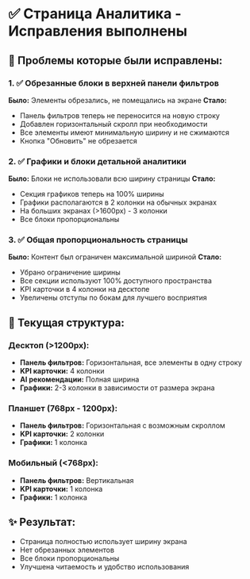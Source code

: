 # ✅ Страница Аналитика - Исправления выполнены

## 🔧 Проблемы которые были исправлены:

### 1. ✅ Обрезанные блоки в верхней панели фильтров
**Было:** Элементы обрезались, не помещались на экране
**Стало:** 
- Панель фильтров теперь не переносится на новую строку
- Добавлен горизонтальный скролл при необходимости
- Все элементы имеют минимальную ширину и не сжимаются
- Кнопка "Обновить" не обрезается

### 2. ✅ Графики и блоки детальной аналитики
**Было:** Блоки не использовали всю ширину страницы
**Стало:**
- Секция графиков теперь на 100% ширины
- Графики располагаются в 2 колонки на обычных экранах
- На больших экранах (>1600px) - 3 колонки
- Все блоки пропорциональны

### 3. ✅ Общая пропорциональность страницы
**Было:** Контент был ограничен максимальной шириной
**Стало:**
- Убрано ограничение ширины
- Все секции используют 100% доступного пространства
- KPI карточки в 4 колонки на десктопе
- Увеличены отступы по бокам для лучшего восприятия

## 📐 Текущая структура:

### Десктоп (>1200px):
- **Панель фильтров:** Горизонтальная, все элементы в одну строку
- **KPI карточки:** 4 колонки
- **AI рекомендации:** Полная ширина
- **Графики:** 2-3 колонки в зависимости от размера экрана

### Планшет (768px - 1200px):
- **Панель фильтров:** Горизонтальная с возможным скроллом
- **KPI карточки:** 2 колонки
- **Графики:** 1 колонка

### Мобильный (<768px):
- **Панель фильтров:** Вертикальная
- **KPI карточки:** 1 колонка
- **Графики:** 1 колонка

## ✨ Результат:
- Страница полностью использует ширину экрана
- Нет обрезанных элементов
- Все блоки пропорциональны
- Улучшена читаемость и удобство использования